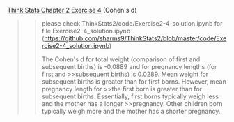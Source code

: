 [Think Stats Chapter 2 Exercise 4](http://greenteapress.com/thinkstats2/html/thinkstats2003.html#toc24) (Cohen's d)

>>please check ThinkStats2/code/Exercise2-4_solution.ipynb for file Exercise2-4_solution.ipynb
>>(https://github.com/sharms9/ThinkStats2/blob/master/code/Exercise2-4_solution.ipynb)
>>
>>The Cohen's d for total weight (comparison of first and subsequent births) is -0.0889 and for pregnancy lengths (for first and >>subsequent births) is 0.0289.  Mean weight for subsequent births is greater than for first borns. However, mean pregnancy length for >>the first born is greater than for subsequent births.  Essentially, first borns typically weigh less and the mother has a longer >>pregnancy.  Other children born typically weigh more and the mother has a shorter pregnancy.


